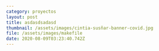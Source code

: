 ```yaml
---
category: proyectos
layout: post
title: asdasdsadasd
thumbnail: /assets/images/cintia-susñar-banner-covid.jpg
file: /assets/images/makefile
date: 2020-08-09T03:23:40.742Z
---
```

